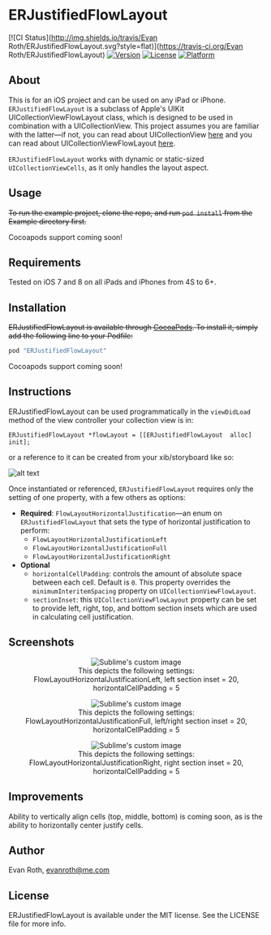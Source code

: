 # ERJustifiedFlowLayout

[![CI Status](http://img.shields.io/travis/Evan Roth/ERJustifiedFlowLayout.svg?style=flat)](https://travis-ci.org/Evan Roth/ERJustifiedFlowLayout)
[![Version](https://img.shields.io/cocoapods/v/ERJustifiedFlowLayout.svg?style=flat)](http://cocoapods.org/pods/ERJustifiedFlowLayout)
[![License](https://img.shields.io/cocoapods/l/ERJustifiedFlowLayout.svg?style=flat)](http://cocoapods.org/pods/ERJustifiedFlowLayout)
[![Platform](https://img.shields.io/cocoapods/p/ERJustifiedFlowLayout.svg?style=flat)](http://cocoapods.org/pods/ERJustifiedFlowLayout)

## About
This is for an iOS project and can be used on any iPad or iPhone.  `ERJustifiedFlowLayout` is a subclass of Apple's UIKit UICollectionViewFlowLayout class, which is designed to be used in combination with a UICollectionView.  This project assumes you are familiar with the latter—if not, you can read about UICollectionView [here](https://developer.apple.com/library/ios/documentation/WindowsViews/Conceptual/CollectionViewPGforIOS/Introduction/Introduction.html#//apple_ref/doc/uid/TP40012334-CH1-SW1) and you can read about UICollectionViewFlowLayout [here](https://developer.apple.com/library/ios/documentation/WindowsViews/Conceptual/CollectionViewPGforIOS/UsingtheFlowLayout/UsingtheFlowLayout.html#//apple_ref/doc/uid/TP40012334-CH3-SW1).

`ERJustifiedFlowLayout` works with dynamic or static-sized `UICollectionViewCells`, as it only handles the layout aspect.

## Usage

<del>To run the example project, clone the repo, and run `pod install` from the Example directory first.</del>

Cocoapods support coming soon!

## Requirements
Tested on iOS 7 and 8 on all iPads and iPhones from 4S to 6+.

## Installation

<del>ERJustifiedFlowLayout is available through [CocoaPods](http://cocoapods.org). To install it, simply add the following line to your Podfile:

```ruby
pod "ERJustifiedFlowLayout"
```

</del>

Cocoapods support coming soon!

## Instructions
ERJustifiedFlowLayout can be used programmatically in the `viewDidLoad` method of the view controller your collection view is in:

```ERJustifiedFlowLayout *flowLayout = [[ERJustifiedFlowLayout  alloc] init];```

or a reference to it can be created from your xib/storyboard like so:

![alt text](Art/Xcode-setup.png "Create a reference to your ERJustifiedFlowLayout instance from a xib or storyboard")

Once instantiated or referenced, `ERJustifiedFlowLayout` requires only the setting of one property, with a few others as options:

* **Required**: `FlowLayoutHorizontalJustification`—an enum on `ERJustifiedFlowLayout` that sets the type of horizontal justification to perform:
	* `FlowLayoutHorizontalJustificationLeft`
	* `FlowLayoutHorizontalJustificationFull`
	* `FlowLayoutHorizontalJustificationRight`
* **Optional**
	* `horizontalCellPadding`: controls the amount of absolute space between each cell.  Default is `0`.  This property overrides the `minimumInteritemSpacing` property on `UICollectionViewFlowLayout`.
	* `sectionInset`: this `UICollectionViewFlowLayout` property can be set to provide left, right, top, and bottom section insets which are used in calculating cell justification.

## Screenshots

<p align="center">
  <img src="Art/Left-Justified.png" alt="Sublime's custom image"/>
  </br>This depicts the following settings:
  <br> FlowLayoutHorizontalJustificationLeft, left section inset = 20, horizontalCellPadding = 5
</p>

<p align="center">
  <img src="Art/Full-Justified.png" alt="Sublime's custom image"/>
  </br>This depicts the following settings:
  <br> FlowLayoutHorizontalJustificationFull, left/right section inset = 20, horizontalCellPadding = 5
</p>

<p align="center">
  <img src="Art/Right-Justified.png" alt="Sublime's custom image"/>
  </br>This depicts the following settings:
  <br> FlowLayoutHorizontalJustificationRight, right section inset = 20, horizontalCellPadding = 5
</p>

## Improvements
Ability to vertically align cells (top, middle, bottom) is coming soon, as is the ability to horizontally center justify cells.

## Author

Evan Roth, evanroth@me.com

## License

ERJustifiedFlowLayout is available under the MIT license. See the LICENSE file for more info.
